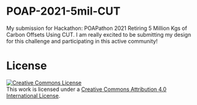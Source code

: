 # POAP-2021-5mil-CUT
My submission for Hackathon: POAPathon 2021 Retiring 5 Million Kgs of Carbon Offsets Using CUT. I am really excited to be submitting my design for this challenge and participating in this active community!

# License
<a rel="license" href="http://creativecommons.org/licenses/by/4.0/"><img alt="Creative Commons License" style="border-width:0" src="https://i.creativecommons.org/l/by/4.0/88x31.png" /></a><br />This work is licensed under a <a rel="license" href="http://creativecommons.org/licenses/by/4.0/">Creative Commons Attribution 4.0 International License</a>.
